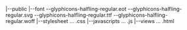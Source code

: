 ﻿|--public
   |--font
	--glyphicons-halfling-regular.eot
	--glyphicons-halfling-regular.svg
	--glyphicons-halfling-regular.ttf
	--glyphicons-halfling-regular.woff
   |--stylesheet
	... .css
   |--javascripts
	... .js
|--views
	... .html		